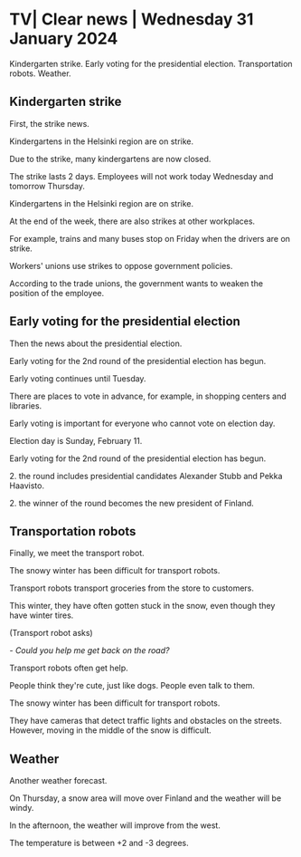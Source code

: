 # TV\| Clear news \| Wednesday 31 January 2024

Kindergarten strike. Early voting for the presidential election. Transportation robots. Weather.

## Kindergarten strike

First, the strike news.

Kindergartens in the Helsinki region are on strike.

Due to the strike, many kindergartens are now closed.

The strike lasts 2 days. Employees will not work today Wednesday and tomorrow Thursday.

Kindergartens in the Helsinki region are on strike.

At the end of the week, there are also strikes at other workplaces.

For example, trains and many buses stop on Friday when the drivers are on strike.

Workers' unions use strikes to oppose government policies.

According to the trade unions, the government wants to weaken the position of the employee.

## Early voting for the presidential election

Then the news about the presidential election.

Early voting for the 2nd round of the presidential election has begun.

Early voting continues until Tuesday.

There are places to vote in advance, for example, in shopping centers and libraries.

Early voting is important for everyone who cannot vote on election day.

Election day is Sunday, February 11.

Early voting for the 2nd round of the presidential election has begun.

2\. the round includes presidential candidates Alexander Stubb and Pekka Haavisto.

2\. the winner of the round becomes the new president of Finland.

## Transportation robots

Finally, we meet the transport robot.

The snowy winter has been difficult for transport robots.

Transport robots transport groceries from the store to customers.

This winter, they have often gotten stuck in the snow, even though they have winter tires.

(Transport robot asks)

*- Could you help me get back on the road?*

Transport robots often get help.

People think they're cute, just like dogs. People even talk to them.

The snowy winter has been difficult for transport robots.

They have cameras that detect traffic lights and obstacles on the streets. However, moving in the middle of the snow is difficult.

## Weather

Another weather forecast.

On Thursday, a snow area will move over Finland and the weather will be windy.

In the afternoon, the weather will improve from the west.

The temperature is between +2 and -3 degrees.
